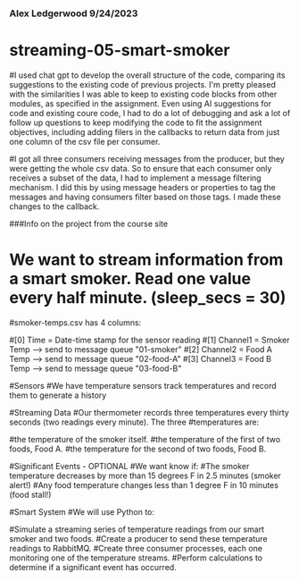 ### Alex Ledgerwood 9/24/2023
# streaming-05-smart-smoker

#I used chat gpt to develop the overall structure of the code, comparing its suggestions to the existing code of previous projects. I'm pretty pleased with the similarities I was able to keep to existing code blocks from other modules, as specified in the assignment. Even using AI suggestions for code and existing coure code, I had to do a lot of debugging and ask a lot of follow up questions to keep modifying the code to fit the assignment objectives, including adding filers in the callbacks to return data from just one column of the csv file per consumer.

#I got all three consumers receiving messages from the producer, but they were getting the whole csv data. So to ensure that each consumer only receives a subset of the data, I had to implement a message filtering mechanism. I did this by using message headers or properties to tag the messages and having consumers filter based on those tags. I made these changes to the callback.

###Info on the project from the course site

# We want to stream information from a smart smoker. Read one value every half minute. (sleep_secs = 30)

#smoker-temps.csv has 4 columns:

#[0] Time = Date-time stamp for the sensor reading
#[1] Channel1 = Smoker Temp --> send to message queue "01-smoker"
#[2] Channel2 = Food A Temp --> send to message queue "02-food-A"
#[3] Channel3 = Food B Temp --> send to message queue "03-food-B"


#Sensors
#We have temperature sensors track temperatures and record them to generate a history 

#Streaming Data
#Our thermometer records three temperatures every thirty seconds (two readings every minute). The three #temperatures are:

#the temperature of the smoker itself.
#the temperature of the first of two foods, Food A.
#the temperature for the second of two foods, Food B.
 

#Significant Events - OPTIONAL
#We want know if:
#The smoker temperature decreases by more than 15 degrees F in 2.5 minutes (smoker alert!)
#Any food temperature changes less than 1 degree F in 10 minutes (food stall!)
 

#Smart System
#We will use Python to:

#Simulate a streaming series of temperature readings from our smart smoker and two foods.
#Create a producer to send these temperature readings to RabbitMQ.
#Create three consumer processes, each one monitoring one of the temperature streams. 
#Perform calculations to determine if a significant event has occurred. 
